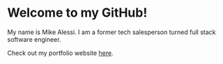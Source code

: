 # Welcome to my GitHub!

My name is Mike Alessi. I am a former tech salesperson turned full stack software engineer.

Check out my portfolio website <a href='https://malessi5.github.io/malessi5/'> here</a>.
